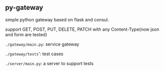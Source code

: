 ## py-gateway

simple python gateway based on flask and consul.

support GET, POST, PUT, DELETE, PATCH with any Content-Type(now json and form are tested)

`./gateway/main.py`: service gateway

`./gateway/tests`': test cases

`./server/main.py`: a server to support tests